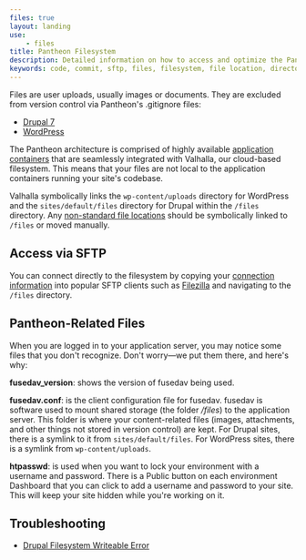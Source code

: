 ```yaml
---
files: true
layout: landing
use:
    - files
title: Pantheon Filesystem
description: Detailed information on how to access and optimize the Pantheon filesystem.
keywords: code, commit, sftp, files, filesystem, file location, directory location, directory, codebase
---
```

Files are user uploads, usually images or documents. They are excluded from version control via Pantheon's .gitignore files:

- [Drupal 7](https://github.com/pantheon-systems/drops-7/blob/master/.gitignore)
- [WordPress](https://github.com/pantheon-systems/WordPress/blob/master/.gitignore)

The Pantheon architecture is comprised of highly available [application containers](/docs/articles/sites/all-about-application-containers/) that are seamlessly integrated with Valhalla, our cloud-based filesystem. This means that your files are not local to the application containers running your site's codebase.

Valhalla symbolically links the `wp-content/uploads` directory for WordPress and the `sites/default/files` directory for Drupal within the `/files` directory. Any [non-standard file locations](/docs/articles/sites/files/non-standard-files-locations/) should be symbolically linked to `/files` or moved manually.

## Access via SFTP
You can connect directly to the filesystem by copying your [connection information](/docs/articles/sites/code/developing-directly-with-sftp-mode#sftp-connection-information) into popular SFTP clients such as [Filezilla](/docs/articles/local/filezilla/) and navigating to the `/files` directory.

## Pantheon-Related Files
When you are logged in to your application server, you may notice some files that you don't recognize. Don't worry—we put them there, and here's why:

**fusedav_version**: shows the version of fusedav being used.

**fusedav.conf**: is the client configuration file for fusedav. fusedav is software used to mount shared storage (the folder */files*) to the application server. This folder is where your content-related files (images, attachments, and other things not stored in version control) are kept. For Drupal sites, there is a symlink to it from `sites/default/files`. For WordPress sites, there is a symlink from `wp-content/uploads`.

**htpasswd**: is used when you want to lock your environment with a username and password. There is a Public button on each environment Dashboard that you can click to add a username and password to your site. This will keep your site hidden while you're working on it.

## Troubleshooting

- [Drupal Filesystem Writeable Error](/docs/articles/sites/files/filesystem-faqs/)
